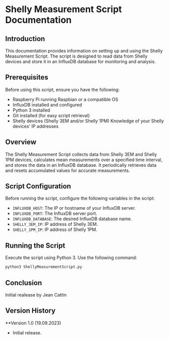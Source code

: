 # Shelly Measurement Script Documentation

## Introduction
This documentation provides information on setting up and using the Shelly Measurement Script. The script is designed to read data from Shelly devices and store it in an InfluxDB database for monitoring and analysis.

## Prerequisites
Before using this script, ensure you have the following:

- Raspberry Pi running Raspbian or a compatible OS
- InfluxDB installed and configured
- Python 3 installed
- Git installed (for easy script retrieval)
- Shelly devices (Shelly 3EM and/or Shelly 1PM)
 Knowledge of your Shelly devices' IP addresses

## Overview
The Shelly Measurement Script collects data from Shelly 3EM and Shelly 1PM devices, calculates mean measurements over a specified time interval, and stores the data in an InfluxDB database. It periodically retrieves data and resets accumulated values for accurate measurements.

## Script Configuration
Before running the script, configure the following variables in the script:

- `INFLUXDB_HOST`: The IP or hostname of your InfluxDB server.
- `INFLUXDB_PORT`: The InfluxDB server port.
- `INFLUXDB_DATABASE`: The desired InfluxDB database name.
- `SHELLY_3EM_IP`: IP address of Shelly 3EM.
- `SHELLY_1PM_IP`: IP address of Shelly 1PM.

## Running the Script
Execute the script using Python 3. Use the following command:

```bash
python3 ShellyMeasurementScript.py
```

## Conclusion
Initial realease by Jean Cattin

## Version History
 **Version 1.0 (19.09.2023)
  - Initial release.
